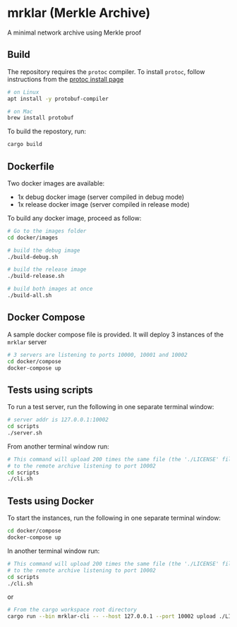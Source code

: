 # mrklar (Merkle Archive)
A minimal network archive using Merkle proof

## Build

The repository requires the `protoc` compiler. To install `protoc`, follow instructions from the [protoc install page](https://grpc.io/docs/protoc-installation/)


```bash
# on Linux
apt install -y protobuf-compiler
```

```bash
# on Mac
brew install protobuf
```

To build the repostory, run: 

```bash
cargo build
```

## Dockerfile

Two docker images are available:
- 1x debug docker image (server compiled in debug mode)
- 1x release docker image (server compiled in release mode)

To build any docker image, proceed as follow:

```bash
# Go to the images folder
cd docker/images

# build the debug image
./build-debug.sh

# build the release image
./build-release.sh

# build both images at once
./build-all.sh
```

## Docker Compose

A sample docker compose file is provided. It will deploy 3 instances of the `mrklar` server
```bash
# 3 servers are listening to ports 10000, 10001 and 10002
cd docker/compose 
docker-compose up
```

## Tests using scripts

To run a test server, run the following in one separate terminal window:

```bash
# server addr is 127.0.0.1:10002
cd scripts
./server.sh
```
From another terminal window run:

```bash
# This command will upload 200 times the same file (the './LICENSE' file)
# to the remote archive listening to port 10002
cd scripts
./cli.sh
```

## Tests using Docker

To start the instances, run the following in one separate terminal window:

```bash
cd docker/compose
docker-compose up
```

In another terminal window run:

```bash
# This command will upload 200 times the same file (the './LICENSE' file)
# to the remote archive listening to port 10002
cd scripts
./cli.sh
```

or

```bash
# From the cargo workspace root directory
cargo run --bin mrklar-cli -- --host 127.0.0.1 --port 10002 upload ./LICENSE
```

